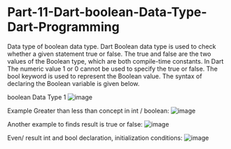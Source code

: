 # Part-11-Dart-boolean-Data-Type-Dart-Programming
Data type of boolean data type. 
Dart Boolean data type is used to check whether a given statement true or false. The true and false are the two values of the Boolean type, which are both compile-time constants. In Dart The numeric value 1 or 0 cannot be used to specify the true or false. The bool keyword is used to represent the Boolean value. The syntax of declaring the Boolean variable is given below.


boolean Data Type 1
![image](https://user-images.githubusercontent.com/53869097/221795231-74047e80-afd8-4e54-8f3a-998434a8c54f.png)

Example Greater than less than concept in int / boolean:
![image](https://user-images.githubusercontent.com/53869097/221796863-85ca8d88-ad56-4341-8285-c8199e1c9ab4.png)

Another example to finds result is true or false:
![image](https://user-images.githubusercontent.com/53869097/221806200-c3a0fed1-74a7-4dd3-9bd3-cce95c54c733.png)

Even/ result int and bool declaration, initialization  conditions:
![image](https://user-images.githubusercontent.com/53869097/221813297-a03e2425-e81a-4bd4-bc3d-3a77c646e7c7.png)
